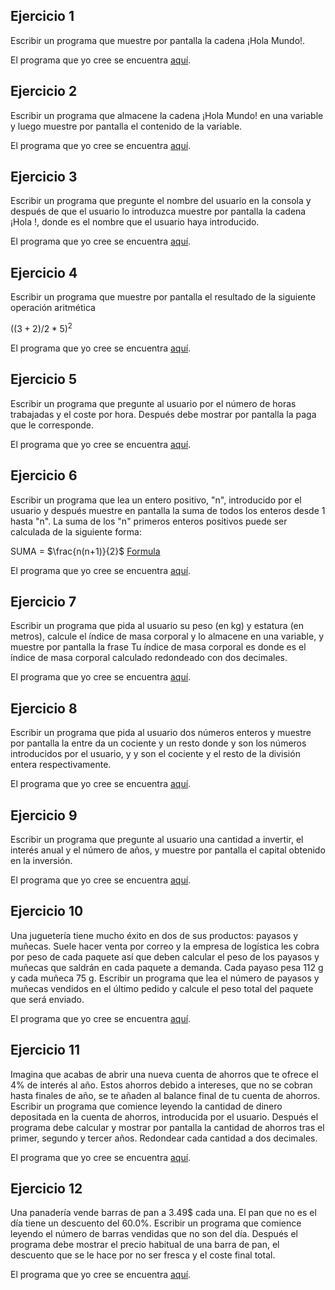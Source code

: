 Ejercicio 1
-----------

Escribir un programa que muestre por pantalla la cadena ¡Hola Mundo!. 

El programa que yo cree se encuentra [aquí](https://github.com/SyZeck/Ejercicios-de-Programacion-con-Python/tree/main/Tipos%20de%20Datos%20Simples/Ejercicio%201).

Ejercicio 2
-----------

Escribir un programa que almacene la cadena ¡Hola Mundo! en una variable y luego muestre por pantalla el contenido de la variable.

El programa que yo cree se encuentra [aquí](https://github.com/SyZeck/Ejercicios-de-Programacion-con-Python/tree/main/Tipos%20de%20Datos%20Simples/Ejercicio%202).


Ejercicio 3
-----------

Escribir un programa que pregunte el nombre del usuario en la consola y después de que el usuario lo introduzca muestre por pantalla la cadena ¡Hola <nombre>!, donde <nombre> es el nombre que el usuario haya introducido.

El programa que yo cree se encuentra [aquí](https://github.com/SyZeck/Ejercicios-de-Programacion-con-Python/tree/main/Tipos%20de%20Datos%20Simples/Ejercicio%203).


Ejercicio 4
-----------

Escribir un programa que muestre por pantalla el resultado de la siguiente operación aritmética 
 
$((3+2)/2*5)^2$

El programa que yo cree se encuentra [aquí](https://github.com/SyZeck/Ejercicios-de-Programacion-con-Python/tree/main/Tipos%20de%20Datos%20Simples/Ejercicio%204).

Ejercicio 5
-----------

Escribir un programa que pregunte al usuario por el número de horas trabajadas y el coste por hora. Después debe mostrar por pantalla la paga que le corresponde.

El programa que yo cree se encuentra [aquí](https://github.com/SyZeck/Ejercicios-de-Programacion-con-Python/tree/main/Tipos%20de%20Datos%20Simples/Ejercicio%205).

Ejercicio 6
-----------

Escribir un programa que lea un entero positivo, "n", introducido por el usuario y después muestre en pantalla la suma de todos los enteros desde 1 hasta "n". La suma de los "n" primeros enteros positivos puede ser calculada de la siguiente forma:

SUMA = $\frac{n(n+1)}{2}$  [Formula]((https://latex.codecogs.com/png.latex?%5Cdpi%7B300%7D%20%5Clarge%20SUMA%20%3D%20%5Cfrac%7Bn%28n%2B1%29%7D%7B2%7D))
 
El programa que yo cree se encuentra [aquí](https://github.com/SyZeck/Ejercicios-de-Programacion-con-Python/tree/main/Tipos%20de%20Datos%20Simples/Ejercicio%206).

Ejercicio 7
-----------

Escribir un programa que pida al usuario su peso (en kg) y estatura (en metros), calcule el índice de masa corporal y lo almacene en una variable, y muestre por pantalla la frase Tu índice de masa corporal es <imc> donde <imc> es el índice de masa corporal calculado redondeado con dos decimales.

El programa que yo cree se encuentra [aquí](https://github.com/SyZeck/Ejercicios-de-Programacion-con-Python/tree/main/Tipos%20de%20Datos%20Simples/Ejercicio%207).

Ejercicio 8
-----------

Escribir un programa que pida al usuario dos números enteros y muestre por pantalla la <n> entre <m> da un cociente <c> y un resto <r> donde <n> y <m> son los números introducidos por el usuario, y <c> y <r> son el cociente y el resto de la división entera respectivamente.

El programa que yo cree se encuentra [aquí](https://github.com/SyZeck/Ejercicios-de-Programacion-con-Python/tree/main/Tipos%20de%20Datos%20Simples/Ejercicio%208).

Ejercicio 9
-----------

Escribir un programa que pregunte al usuario una cantidad a invertir, el interés anual y el número de años, y muestre por pantalla el capital obtenido en la inversión.

El programa que yo cree se encuentra [aquí](https://github.com/SyZeck/Ejercicios-de-Programacion-con-Python/tree/main/Tipos%20de%20Datos%20Simples/Ejercicio%209).

Ejercicio 10
-----------

Una juguetería tiene mucho éxito en dos de sus productos: payasos y muñecas. Suele hacer venta por correo y la empresa de logística les cobra por peso de cada paquete así que deben calcular el peso de los payasos y muñecas que saldrán en cada paquete a demanda. Cada payaso pesa 112 g y cada muñeca 75 g. Escribir un programa que lea el número de payasos y muñecas vendidos en el último pedido y calcule el peso total del paquete que será enviado.

El programa que yo cree se encuentra [aquí](https://github.com/SyZeck/Ejercicios-de-Programacion-con-Python/tree/main/Tipos%20de%20Datos%20Simples/Ejercicio%2010).

Ejercicio 11
-----------

Imagina que acabas de abrir una nueva cuenta de ahorros que te ofrece el 4% de interés al año. Estos ahorros debido a intereses, que no se cobran hasta finales de año, se te añaden al balance final de tu cuenta de ahorros. Escribir un programa que comience leyendo la cantidad de dinero depositada en la cuenta de ahorros, introducida por el usuario. Después el programa debe calcular y mostrar por pantalla la cantidad de ahorros tras el primer, segundo y tercer años. Redondear cada cantidad a dos decimales.

El programa que yo cree se encuentra [aquí](https://github.com/SyZeck/Ejercicios-de-Programacion-con-Python/tree/main/Tipos%20de%20Datos%20Simples/Ejercicio%2011).

Ejercicio 12
-----------

Una panadería vende barras de pan a 3.49$ cada una. El pan que no es el día tiene un descuento del 60.0%. Escribir un programa que comience leyendo el número de barras vendidas que no son del día. Después el programa debe mostrar el precio habitual de una barra de pan, el descuento que se le hace por no ser fresca y el coste final total.

El programa que yo cree se encuentra [aquí](https://github.com/SyZeck/Ejercicios-de-Programacion-con-Python/tree/main/Tipos%20de%20Datos%20Simples/Ejercicio%2012).
